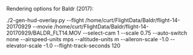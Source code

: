 Rendering options for Baldr (2017):

./2-gen-hud-overlay.py --flight /home/curt/FlightData/Baldr/flight-14-20170929 --movie /home/curt/FlightData/Baldr/flight-14-20170929/BALDR_FLT14.MOV --select-cam 1 --scale 0.75 --auto-switch none --airspeed-units mps --altitude-units m --aileron-scale -1.0 --elevator-scale -1.0 --flight-track-seconds 120
